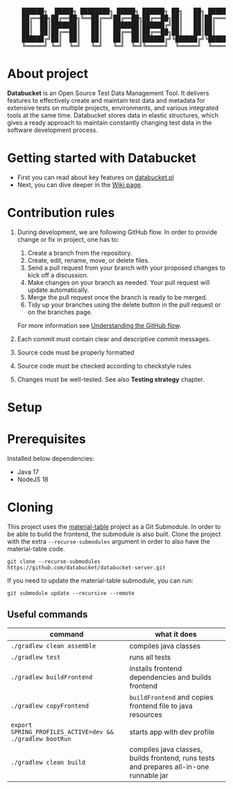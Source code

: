 <pre>
    ██████╗  █████╗ ████████╗ █████╗ ██████╗ ██╗   ██╗ ██████╗██╗  ██╗███████╗████████╗    ██████╗
    ██╔══██╗██╔══██╗╚══██╔══╝██╔══██╗██╔══██╗██║   ██║██╔════╝██║ ██╔╝██╔════╝╚══██╔══╝    ╚════██╗
    ██║  ██║███████║   ██║   ███████║██████╔╝██║   ██║██║     █████╔╝ █████╗     ██║        █████╔╝
    ██║  ██║██╔══██║   ██║   ██╔══██║██╔══██╗██║   ██║██║     ██╔═██╗ ██╔══╝     ██║        ╚═══██╗
    ██████╔╝██║  ██║   ██║   ██║  ██║██████╔╝╚██████╔╝╚██████╗██║  ██╗███████╗   ██║       ██████╔╝
    ╚═════╝ ╚═╝  ╚═╝   ╚═╝   ╚═╝  ╚═╝╚═════╝  ╚═════╝  ╚═════╝╚═╝  ╚═╝╚══════╝   ╚═╝       ╚═════╝
</pre>

# About project

**Databucket** is an Open Source Test Data Management Tool. It delivers features to effectively create and maintain test data and metadata for extensive tests on multiple projects, environments, and various integrated tools at the same time. Databucket stores data in elastic structures, which gives a ready approach to maintain constantly changing test data in the software development process.

# Getting started with Databucket
* First you can read about key features on [databucket.pl](https://databucket.pl)
* Next, you can dive deeper in the [Wiki page](https://github.com/databucket/databucket-server/wiki).

# Contribution rules

1. During development, we are following GitHub flow. In order to provide change or fix in project, one has to:

    1. Create a branch from the repository.
    2. Create, edit, rename, move, or delete files.
    3. Send a pull request from your branch with your proposed changes to kick off a discussion.
    4. Make changes on your branch as needed. Your pull request will update automatically.
    5. Merge the pull request once the branch is ready to be merged.
    6. Tidy up your branches using the delete button in the pull request or on the branches page.

   For more information see [Understanding the GitHub flow](https://guides.github.com/introduction/flow/).

2. Each commit must contain clear and descriptive commit messages.

3. Source code must be properly formatted

   [//]: # (TODO add more info once formatter is defined and added to the code)

4. Source code must be checked according to checkstyle rules

   [//]: # (TODO add more info once formatter is defined and added to the code)

5. Changes must be well-tested. See also **Testing strategy** chapter.

# Setup

# Prerequisites

Installed below dependencies:

- Java 17
- NodeJS 18

# Cloning

This project uses the [material-table](https://github.com/databucket/material-table.git) project as a Git Submodule.
In order to be able to build the frontend, the submodule is also built.
Clone the project with the extra `--recurse-submodules` argument in order to also have the material-table code.

```shell
git clone --recurse-submodules https://github.com/databucket/databucket-server.git
```

If you need to update the material-table submodule, you can run:
```shell
git submodule update --recursive --remote
```

## Useful commands

| command                                                  | what it does                                                                            |
|----------------------------------------------------------|-----------------------------------------------------------------------------------------| 
| `./gradlew clean assemble`                               | compiles java classes                                                                   |
| `./gradlew test`                                         | runs all tests                                                                          |
| `./gradlew buildFrontend`                                | installs frontend dependencies and builds frontend                                      |
| `./gradlew copyFrontend`                                 | `buildFrontend` and copies frontend file to java resources                              |
| `export SPRING_PROFILES_ACTIVE=dev && ./gradlew bootRun` | starts app with dev profile                                                             |
| `./gradlew clean build`                                  | compiles java classes, builds frontend, runs tests and prepares all-in-one runnable jar |


